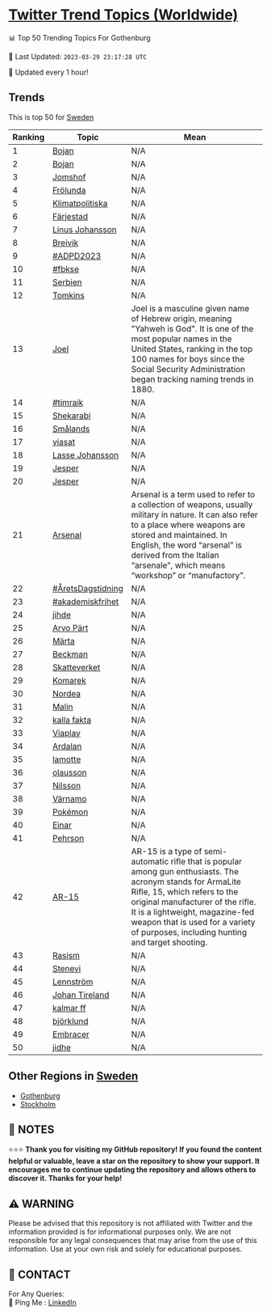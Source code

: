 [Twitter Trend Topics (Worldwide)](https://github.com/ErcinDedeoglu/Twitter-Trend-Topics)
==========


📊 Top 50 Trending Topics For Gothenburg

📆 Last Updated: `2023-03-29 23:17:28 UTC`

🔧 Updated every 1 hour!


## Trends

This is top 50 for [Sweden](</Sweden>)

| Ranking | Topic | Mean |
| ------- | ------------ | ------------ |
| 1 | [Bojan](http://twitter.com/search?q=Bojan) | N/A |
| 2 | [Bojan](http://twitter.com/search?q=Bojan) | N/A |
| 3 | [Jomshof](http://twitter.com/search?q=Jomshof) | N/A |
| 4 | [Frölunda](http://twitter.com/search?q=Fr%c3%b6lunda) | N/A |
| 5 | [Klimatpolitiska](http://twitter.com/search?q=Klimatpolitiska) | N/A |
| 6 | [Färjestad](http://twitter.com/search?q=F%c3%a4rjestad) | N/A |
| 7 | [Linus Johansson](http://twitter.com/search?q=Linus+Johansson) | N/A |
| 8 | [Breivik](http://twitter.com/search?q=Breivik) | N/A |
| 9 | [#ADPD2023](http://twitter.com/search?q=%23ADPD2023) | N/A |
| 10 | [#fbkse](http://twitter.com/search?q=%23fbkse) | N/A |
| 11 | [Serbien](http://twitter.com/search?q=Serbien) | N/A |
| 12 | [Tomkins](http://twitter.com/search?q=Tomkins) | N/A |
| 13 | [Joel](http://twitter.com/search?q=Joel) | Joel is a masculine given name of Hebrew origin, meaning "Yahweh is God". It is one of the most popular names in the United States, ranking in the top 100 names for boys since the Social Security Administration began tracking naming trends in 1880. |
| 14 | [#timraik](http://twitter.com/search?q=%23timraik) | N/A |
| 15 | [Shekarabi](http://twitter.com/search?q=Shekarabi) | N/A |
| 16 | [Smålands](http://twitter.com/search?q=Sm%c3%a5lands) | N/A |
| 17 | [viasat](http://twitter.com/search?q=viasat) | N/A |
| 18 | [Lasse Johansson](http://twitter.com/search?q=Lasse+Johansson) | N/A |
| 19 | [Jesper](http://twitter.com/search?q=Jesper) | N/A |
| 20 | [Jesper](http://twitter.com/search?q=Jesper) | N/A |
| 21 | [Arsenal](http://twitter.com/search?q=Arsenal) | Arsenal is a term used to refer to a collection of weapons, usually military in nature. It can also refer to a place where weapons are stored and maintained. In English, the word “arsenal” is derived from the Italian “arsenale”, which means “workshop” or “manufactory”. |
| 22 | [#ÅretsDagstidning](http://twitter.com/search?q=%23%c3%85retsDagstidning) | N/A |
| 23 | [#akademiskfrihet](http://twitter.com/search?q=%23akademiskfrihet) | N/A |
| 24 | [jihde](http://twitter.com/search?q=jihde) | N/A |
| 25 | [Arvo Pärt](http://twitter.com/search?q=Arvo+P%c3%a4rt) | N/A |
| 26 | [Märta](http://twitter.com/search?q=M%c3%a4rta) | N/A |
| 27 | [Beckman](http://twitter.com/search?q=Beckman) | N/A |
| 28 | [Skatteverket](http://twitter.com/search?q=Skatteverket) | N/A |
| 29 | [Komarek](http://twitter.com/search?q=Komarek) | N/A |
| 30 | [Nordea](http://twitter.com/search?q=Nordea) | N/A |
| 31 | [Malin](http://twitter.com/search?q=Malin) | N/A |
| 32 | [kalla fakta](http://twitter.com/search?q=kalla+fakta) | N/A |
| 33 | [Viaplay](http://twitter.com/search?q=Viaplay) | N/A |
| 34 | [Ardalan](http://twitter.com/search?q=Ardalan) | N/A |
| 35 | [lamotte](http://twitter.com/search?q=lamotte) | N/A |
| 36 | [olausson](http://twitter.com/search?q=olausson) | N/A |
| 37 | [Nilsson](http://twitter.com/search?q=Nilsson) | N/A |
| 38 | [Värnamo](http://twitter.com/search?q=V%c3%a4rnamo) | N/A |
| 39 | [Pokémon](http://twitter.com/search?q=Pok%c3%a9mon) | N/A |
| 40 | [Einar](http://twitter.com/search?q=Einar) | N/A |
| 41 | [Pehrson](http://twitter.com/search?q=Pehrson) | N/A |
| 42 | [AR-15](http://twitter.com/search?q=AR-15) | AR-15 is a type of semi-automatic rifle that is popular among gun enthusiasts. The acronym stands for ArmaLite Rifle, 15, which refers to the original manufacturer of the rifle. It is a lightweight, magazine-fed weapon that is used for a variety of purposes, including hunting and target shooting. |
| 43 | [Rasism](http://twitter.com/search?q=Rasism) | N/A |
| 44 | [Stenevi](http://twitter.com/search?q=Stenevi) | N/A |
| 45 | [Lennström](http://twitter.com/search?q=Lennstr%c3%b6m) | N/A |
| 46 | [Johan Tireland](http://twitter.com/search?q=Johan+Tireland) | N/A |
| 47 | [kalmar ff](http://twitter.com/search?q=kalmar+ff) | N/A |
| 48 | [björklund](http://twitter.com/search?q=bj%c3%b6rklund) | N/A |
| 49 | [Embracer](http://twitter.com/search?q=Embracer) | N/A |
| 50 | [jidhe](http://twitter.com/search?q=jidhe) | N/A |



## Other Regions in [Sweden](</Sweden>)

* [Gothenburg](</Sweden/Gothenburg.md>)
* [Stockholm](</Sweden/Stockholm.md>)



## 📝 NOTES

⭐⭐⭐ **Thank you for visiting my GitHub repository! If you found the content helpful or valuable, leave a star on the repository to show your support. It encourages me to continue updating the repository and allows others to discover it. Thanks for your help!**


## ⚠️ WARNING

Please be advised that this repository is not affiliated with Twitter and the information provided is for informational purposes only. We are not responsible for any legal consequences that may arise from the use of this information. Use at your own risk and solely for educational purposes.


## 📨 CONTACT

 For Any Queries:  
            🏓 Ping Me : [LinkedIn](https://www.linkedin.com/in/ercindedeoglu/)
